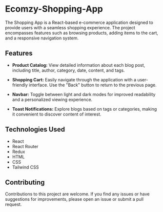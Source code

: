 # Ecomzy-Shopping-App

The Shopping App is a React-based e-commerce application designed to provide users with a seamless shopping experience. The project encompasses features such as browsing products, adding items to the cart, and a responsive navigation system.

## Features

- **Product Catalog:** View detailed information about each blog post, including title, author, category, date, content, and tags.

- **Shopping Cart:** Easily navigate through the application with a user-friendly interface. Use the "Back" button to return to the previous page.

- **Navbar:** Toggle between light and dark modes for improved readability and a personalized viewing experience.

- **Toast Notifications:** Explore blogs based on tags or categories, making it convenient to discover content of interest.


## Technologies Used

- React
- React Router
- Redux
- HTML
- CSS
- Tailwind CSS
  

## Contributing

Contributions to this project are welcome. If you find any issues or have suggestions for improvements, please open an issue or submit a pull request.


